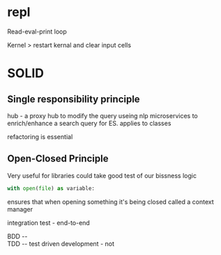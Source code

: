 # repl

Read-eval-print loop


Kernel > restart kernal and clear input cells

# SOLID 

## Single responsibility principle

hub - a proxy hub to modify the query useing nlp microservices to enrich/enhance a search query for ES.
applies to classes 

refactoring is essential 

## Open-Closed Principle

Very useful for libraries 
could take good test of our bissness logic

```python
with open(file) as variable:
```
ensures that when opening something it's being closed 
called a context manager


integration test - end-to-end 

BDD --  
TDD -- test driven development - not 